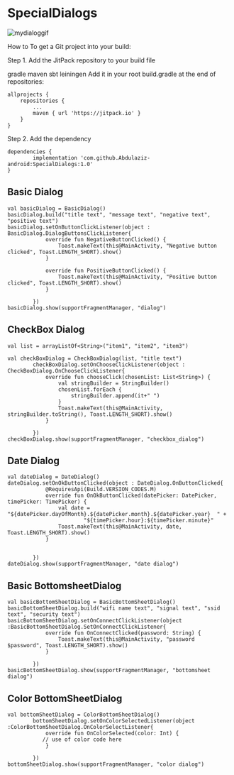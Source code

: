 # SpecialDialogs

![mydialoggif](https://user-images.githubusercontent.com/66155702/143823240-0f0ef623-3e5b-49e0-bbaf-8325a1b0e15a.gif)

How to
To get a Git project into your build:

Step 1. Add the JitPack repository to your build file

gradle
maven
sbt
leiningen
Add it in your root build.gradle at the end of repositories:

	allprojects {
		repositories {
			...
			maven { url 'https://jitpack.io' }
		}
	}
Step 2. Add the dependency

	dependencies {
	        implementation 'com.github.Abdulaziz-android:SpecialDialogs:1.0'
	}


## Basic Dialog
```
val basicDialog = BasicDialog()
basicDialog.build("title text", "message text", "negative text", "positive text")
basicDialog.setOnButtonClickListener(object : BasicDialog.DialogButtonsClickListener{
            override fun NegativeButtonClicked() {
                Toast.makeText(this@MainActivity, "Negative button clicked", Toast.LENGTH_SHORT).show()
            }

            override fun PositiveButtonClicked() {
                Toast.makeText(this@MainActivity, "Positive button clicked", Toast.LENGTH_SHORT).show()
            }

        })
basicDialog.show(supportFragmentManager, "dialog")
```

## CheckBox Dialog
```
val list = arrayListOf<String>("item1", "item2", "item3")
  
val checkBoxDialog = CheckBoxDialog(list, "title text")
        checkBoxDialog.setOnChooseClickListener(object : CheckBoxDialog.OnChooseClickListener{
            override fun chooseClick(chosenList: List<String>) {
                val stringBuilder = StringBuilder()
                chosenList.forEach {
                    stringBuilder.append(it+" ")
                }
                Toast.makeText(this@MainActivity, stringBuilder.toString(), Toast.LENGTH_SHORT).show()
            }

        })
checkBoxDialog.show(supportFragmentManager, "checkbox_dialog")
```

## Date Dialog
```
val dateDialog = DateDialog()
dateDialog.setOnOkButtonClicked(object : DateDialog.OnButtonClicked{
            @RequiresApi(Build.VERSION_CODES.M)
            override fun OnOkButtonClicked(datePicker: DatePicker, timePicker: TimePicker) {
                val date = "${datePicker.dayOfMonth}.${datePicker.month}.${datePicker.year}  " +
                        "${timePicker.hour}:${timePicker.minute}"
                Toast.makeText(this@MainActivity, date, Toast.LENGTH_SHORT).show()
            }


        })
dateDialog.show(supportFragmentManager, "date dialog")
```

## Basic BottomsheetDialog
```
val basicBottomSheetDialog = BasicBottomSheetDialog()
basicBottomSheetDialog.build("wifi name text", "signal text", "ssid text", "security text")
basicBottomSheetDialog.setOnConnectClickListener(object :BasicBottomSheetDialog.SetOnConnectClickListener{
            override fun OnConnectClicked(password: String) {
                Toast.makeText(this@MainActivity, "password $password", Toast.LENGTH_SHORT).show()
            }

        })
basicBottomSheetDialog.show(supportFragmentManager, "bottomsheet dialog")
```

## Color BottomSheetDialog
```
val bottomSheetDialog = ColorBottomSheetDialog()
        bottomSheetDialog.setOnColorSelectedListener(object :ColorBottomSheetDialog.OnColorSelectListener{
            override fun OnColorSelected(color: Int) {
	       // use of color code here
            }

        })
bottomSheetDialog.show(supportFragmentManager, "color dialog")
```
